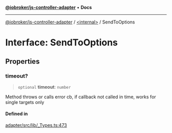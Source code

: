 [**@iobroker/js-controller-adapter**](../../README.md) • **Docs**

***

[@iobroker/js-controller-adapter](../../globals.md) / [\<internal\>](../README.md) / SendToOptions

# Interface: SendToOptions

## Properties

### timeout?

> `optional` **timeout**: `number`

Method throws or calls error cb, if callback not called in time, works for single targets only

#### Defined in

[adapter/src/lib/\_Types.ts:473](https://github.com/ioBroker/ioBroker.js-controller/blob/664d3c56250ad4e09c02e3cf6b90746a581d9f55/packages/adapter/src/lib/_Types.ts#L473)

